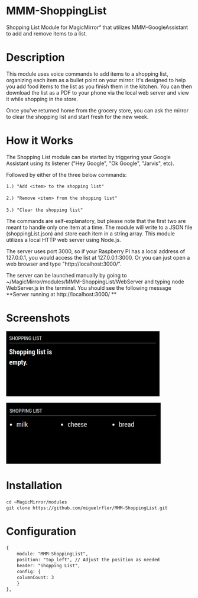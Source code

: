 # MMM-ShoppingList
Shopping List Module for MagicMirror² that utilizes MMM-GoogleAssistant to add and remove items to a list. 

# Description
This module uses voice commands to add items to a shopping list, organizing each item as a bullet point on your mirror. It's designed to help you add food items to the list as you finish them in the kitchen. You can then download the list as a PDF to your phone via the local web server and view it while shopping in the store.

Once you've returned home from the grocery store, you can ask the mirror to clear the shopping list and start fresh for the new week. 

# How it Works

The Shopping List module can be started by triggering your Google Assistant using its listener ("Hey Google", "Ok Google", "Jarvis", etc).  

Followed by either of the three below commands:

    1.) "Add <item> to the shopping list"
  
    2.) "Remove <item> from the shopping list"
  
    3.) "Clear the shopping list"

The commands are self-explanatory, but please note that the first two are meant to handle only one item at a time. The module will write to a JSON file (shoppingList.json) and store each item in a string array. This module utilizes a local HTTP web server using Node.js. 

The server uses port 3000, so if your Raspberry PI has a local address of 127.0.0.1, you would access the list at 127.0.0.1:3000. Or you can just open a web browser and type "http://localhost:3000/". 

The server can be launched manually by going to ~/MagicMirror/modules/MMM-ShoppingList/WebServer and typing node WebServer.js in the terminal. You should see the following message **Server running at http://localhost:3000/
**

# Screenshots

![Shopping List](https://github.com/miguelrflor/MMM-ShoppingList/raw/master/Screenshots/ShoppingList_Empty.png)

![Shopping List](https://github.com/miguelrflor/MMM-ShoppingList/raw/master/Screenshots/ShoppingList_Items.png)

# Installation

    cd ~MagicMirror/modules
    git clone https://github.com/miguelrflor/MMM-ShoppingList.git

# Configuration
    {
        module: "MMM-ShoppingList",
        position: "top_left", // Adjust the position as needed
        header: "Shopping List",
        config: {
		columnCount: 3
        }
    },

